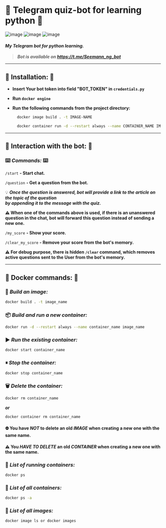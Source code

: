 # 🤖 Telegram quiz-bot for learning python 🤖

![image](https://img.shields.io/badge/Python-FFD43B?style=for-the-badge&logo=python&logoColor=blue)
![image](https://img.shields.io/badge/Telegram-2CA5E0?style=for-the-badge&logo=telegram&logoColor=white)
![image](https://img.shields.io/badge/Docker-2CA5E0?style=for-the-badge&logo=docker&logoColor=white)

#### _My Telegram bot for python learning._

> ___Bot is available on https://t.me/Seemann_ng_bot___

----

## 💾 Installation: 💾

- __Insert Your bot token into field "BOT_TOKEN" in `credentials.py`__

- __Run `docker engine`__

- __Run the following commands from the project directory:__

  ```bash
    docker image build . -t IMAGE-NAME
  ```
     
  ```bash
    docker container run -d --restart always --name CONTAINER_NAME IMAGE-NAME
  ```

----

## 📠 Interaction with the bot: 📠

### ⌨️ _Commands:_ ⌨️

`/start` __- Start chat.__
 
`/question` __- Get a question from the bot.__
 
💡 ___Once the question is answered, bot will provide a link to the article on the topic of the question\
by appending it to the message with the quiz.___
 
__⚠️ When one of the commands above is used, if there is an unanswered question in the chat, bot will forward this question instead of sending a new one.__

`/my_score` __- Show your score.__
 
`/clear_my_score` __- Remove your score from the bot's memory.__

__⚠️ For debug purpose, there is hidden `/clear` command,️ which removes active questions sent to the User 
from the bot's memory.__

----

## 🚢 Docker commands: 🚢

### 📝 _Build an image:_

```bash
docker build . -t image_name
```

### 📦 _Build and run a new container:_

```bash
docker run -d --restart always --name container_name image_name
```

### ▶️ _Run the existing container:_

```bash
docker start container_name
```

### ⏸ _Stop the container:_

```bash
docker stop container_name
```

### 🗑  _Delete the container:_

```bash
docker rm container_name
```

___or___

```bash
docker container rm container_name
```

#### ⛔️ You have _NOT_ to delete an old _IMAGE_ when creating a new one with the same name.

#### ⚠️ You _HAVE TO DELETE_ an old _CONTAINER_ when creating a new one with the same name.

### 🛂 _List of running containers:_

```bash
docker ps
```

### 🛅 _List of all containers:_

```bash
docker ps -a
```

### 🛃 _List of all images:_

```bash
docker image ls or docker images
```
